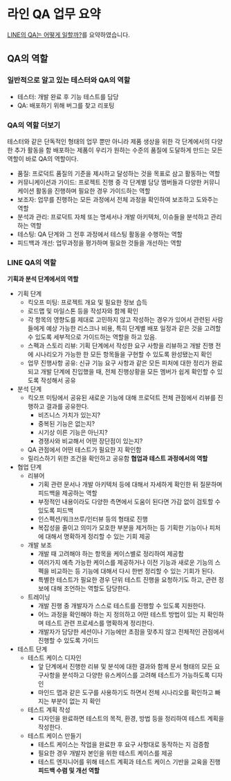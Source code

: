 # 라인 QA 업무 요약

[LINE의 QA는 어떻게 일할까?](https://engineering.linecorp.com/ko/blog/about-line-qa)를 요약하였습니다.

## QA의 역할
### 일반적으로 알고 있는 테스터와 QA의 역할
* 테스터: 개발 완료 후 기능 테스트를 담당
* QA: 배포하기 위해 버그를 찾고 리포팅

### QA의 역할 더보기
테스터와 같은 단독적인 형태의 업무 뿐만 아니라 제품 생상을 위한 각 단계에서의 다양한 추가 활동을 함
배포하는 제품이 우리가 원하는 수준의 품질에 도달하게 만드는 모든 역할이 바로 QA의 역할이다.
* 품질: 프로덕트 품질의 기준을 제시하고 달성하는 것을 목표로 삼고 활동하는 역할
* 커뮤니케이션과 가이드: 프로젝트 진행 중 각 단계별 담당 멤버들과 다양한 커뮤니케이션 활동을 진행하며 필요한 경우 가이드하는 역할
* 보조자: 업무를 진행하는 모든 과정에서 전체 과정을 확인하여 보조하고 도와주는 역할
* 분석과 관리: 프로덕트 자체 또는 명세서나 개발 아키텍처, 이슈들을 분석하고 관리하는 역할
* 테스팅: QA 단계와 그 전후 과정에서 테스팅 활동을 수행하는 역할
* 피드백과 개선: 업무과정을 평가하며 필요한 것들을 개선하는 역할

### LINE QA의 역할
**기획과 분석 단계에서의 역할**
* 기획 단계
  * 킥오프 미팅: 프로젝트 개요 및 필요한 정보 습득
  * 로드맵 및 마일스톤 등을 작성자와 함께 확인
  * 각 항목의 영향도를 제대로 고민하지 않고 작성하는 경우가 있어서 관련된 사람들에게 예상 가능한 리스크나 비용, 특히 단계별 배포 일정과 같은 것을 고려할 수 있도록 세부적으로 가이드하는 역할을 하고 있음.
  * 스펙과 스토리 리뷰: 기획 단계에서 작성한 요구 사항을 리뷰하고 개발 진행 전에 시나리오가 가능한 한 모든 항목들을 구현할 수 있도록 완성됐는지 확인
  * 업무 진행사항 공유: 신규 기능 요구 사항과 같은 모든 피처에 대한 정리가 완료되고 개발 단계에 진입했을 때, 전체 진행상황을 모든 멤버가 쉽게 확인할 수 있도록 작성해서 공유
* 분석 단계
  * 킥오프 미팅에서 공유된 새로운 기능에 대해 프로덕트 전체 관점에서 리뷰를 진행하고 결과를 공유한다.
    * 비즈니스 가치가 있는지?
    * 중복된 기능은 없는지?
    * 시기상 이른 기능은 아닌지?
    * 경쟁사와 비교해서 어떤 장단점이 있는지?
  * QA 관점에서 어떤 테스트가 필요한 지 확인함
  * 릴리스하기 위한 조건을 확인하고 공유함
**협업과 테스트 과정에서의 역할**
* 협업 단계
  * 리뷰어
    * 기획 관련 문서나 개발 아키텍처 등에 대해서 자세하게 확인한 뒤 질문하며 피드백을 제공하는 역할
    * 부정적인 내용이라도 다양한 측면에서 도움이 된다면 가감 없이 검토할 수 있도록 피드백
    * 인스펙션/워크쓰루/인터뷰 등의 형태로 진행
    * 복잡성을 줄이고 의미가 모호한 부분을 제거하는 등 기획한 기능이나 피처에 대해서 명확하게 정리할 수 있는 기회 제공
  * 개발 보조
    * 개발 때 고려해야 하는 항목을 케이스별로 정리하여 제공함
    * 여러가지 예측 가능한 케이스를 제공하거나 이전 기능과 새로운 기능의 스펙을 비교하는 등 기능에 대해서 다시 한번 정리할 수 있는 기회가 된다.
    * 특별한 테스트가 필요한 경우 단위 테스트 진행을 요청하기도 하고, 관련 정보에 대해 조언하는 역할도 담당한다.
  * 트레이닝
    * 개발 진행 중 개발자가 스스로 테스트를 진행할 수 있도록 지원한다.
    * 어느 과정을 확인해야 하는 지 정의하고 어떤 테스트 방법이 있는 지 확인하며 테스트 관련 프로세스를 명확하게 정리한다.
    * 개발자가 담당한 세션이나 기능에만 초점을 맞추지 않고 전체적인 관점에서 진행할 수 있도록 가이드
* 테스트 단계
  * 테스트 케이스 디자인
    * 앞 단계에서 진행한 리뷰 및 분석에 대한 결과와 함께 문서 형태의 모든 요구사항을 분석하고 다양한 유스케이스를 고려해 테스트가 가능하도록 디자인
    * 마인드 맵과 같은 도구를 사용하기도 하면서 전체 시나리오를 확인하고 빠지는 부분이 없는 지 확인
  * 테스트 계획 작성
    * 디자인을 완료하면 테스트의 목적, 환경, 방법 등을 정리하여 테스트 계획을 작성한다.
  * 테스트 케이스 만들기
    * 테스트 케이스는 작업을 완료한 후 요구 사항대로 동작하는 지 검증함
    * 필요한 경우 개발자 본인을 위한 테스트 케이스를 제공
    * 테스트 엔지니어를 위해 테스트 계획과 테스트 케이스 기반을 교육을 진행
**피드백 수렴 및 개선 역할**